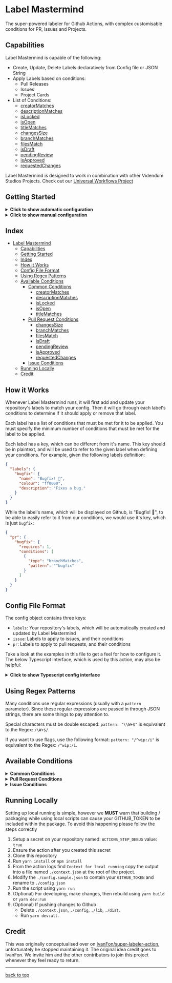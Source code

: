 # Label Mastermind

The super-powered labeler for Github Actions, with complex customisable conditions for PR, Issues and Projects.

## Capabilities

Label Mastermind is capable of the following:

- Create, Update, Delete Labels declaratively from Config file or JSON String
- Apply Labels based on conditions:
  - Pull Releases
  - Issues
  - Project Cards
- List of Conditions:
  - [creatorMatches](#creatormatches)
  - [descriptionMatches](#descriptionmatches)
  - [isLocked](#islocked)
  - [isOpen](#isopen)
  - [titleMatches](#titlematches)
  - [changesSize](#changessize)
  - [branchMatches](#branchmatches)
  - [filesMatch](#filesmatch)
  - [isDraft](#isdraft)
  - [pendingReview](#pendingreview)
  - [isApproved](#isapproved)
  - [requestedChanges](#requestedchanges)

Label Mastermind is designed to work in combination with other Videndum Studios Projects. Check out our [Universal Workflows Project](https://github.com/Videndum/Universal-GitAction-Workflows)

## Getting Started

<details>
  <summary><b>Click to show automatic configuration</b></summary>

The quickest way to get started with Label Mastermind is through our [Universal Workflows Project](https://github.com/Videndum/Universal-GitAction-Workflows)'s automatic installer.

**THIS IS UNDER CONSTRUCTION. PLEASE USE MANUAL CONFIGURATION**

</details>

<details>
  <summary><b>Click to show manual configuration</b></summary>
Create a new Github Actions workflow at `.github/workflows/label.yml`:

_Note: `actions/checkout` must be run first so that the labeler action can find your config file._

```yaml
on:
  issues: [opened, edited, closed, reopened]
  pull_request:
    types: [opened, edited, closed, reopened, ready_for_review, synchronize]

jobs:
  label:
    runs-on: ubuntu-latest
    name: Label issues and pull requests
    steps:
      - uses: actions/checkout@v2
      - uses: Videndum/label-mastermind@latest
        with:
          github-token: '${{ secrets.GITHUB_TOKEN }}'
```

Now create the labeler config file at `.github/labels.json`:

```json
{
  "labels": {
    "example": {
      "name": "example",
      "colour": "#00ff00",
      "description": "Example label"
    }
  },
  "issue": {
    "example": {
      "requires": 2,
      "conditions": [
        {
          "type": "titleMatches",
          "pattern": "example"
        },
        {
          "type": "isOpen"
        }
      ]
    }
  },
  "pr": {
    "example": {
      "requires": 1,
      "conditions": [
        {
          "type": "isDraft",
          "value": false
        }
      ]
    }
  },
  "skip_labeling": true,
  "delete_labels": true
}
```

Be sure that Github Actions is enabled for in your repository's settings. Label Mastermind will now run on your issues and pull requests.

</details>

## Index

- [Label Mastermind](#label-mastermind)
  - [Capabilities](#capabilities)
  - [Getting Started](#getting-started)
  - [Index](#index)
  - [How it Works](#how-it-works)
  - [Config File Format](#config-file-format)
  - [Using Regex Patterns](#using-regex-patterns)
  - [Available Conditions](#available-conditions)
    - [Common Conditions](#common-conditions)
      - [creatorMatches](#creatormatches)
      - [descriptionMatches](#descriptionmatches)
      - [isLocked](#islocked)
      - [isOpen](#isopen)
      - [titleMatches](#titlematches)
    - [Pull Request Conditions](#pull-request-conditions)
      - [changesSize](#changessize)
      - [branchMatches](#branchmatches)
      - [filesMatch](#filesmatch)
      - [isDraft](#isdraft)
      - [pendingReview](#pendingreview)
      - [isApproved](#isapproved)
      - [requestedChanges](#requestedchanges)
    - [Issue Conditions](#issue-conditions)
  - [Running Locally](#running-locally)
  - [Credit](#credit)

## How it Works

Whenever Label Mastermind runs, it will first add and update your repository's labels to match your config. Then it will go through each label's conditions to determine if it should apply or remove that label.

Each label has a list of conditions that must be met for it to be applied. You must specify the minimum number of conditions that must be met for the label to be applied.

Each label has a key, which can be different from it's name. This key should be in plaintext, and will be used to refer to the given label when defining your conditions. For example, given the following labels definition:

```json
{
  "labels": {
    "bugfix": {
      "name": "Bugfix! 🎉",
      "colour": "ff0000",
      "description": "Fixes a bug."
    }
  }
}
```

While the label's name, which will be displayed on Github, is "Bugfix! 🎉", to be able to easily refer to it from our conditions, we would use it's key, which is just `bugfix`:

```json
{
  "pr": {
    "bugfix": {
      "requires": 1,
      "conditions": [
        {
          "type": "branchMatches",
          "pattern": "^bugfix"
        }
      ]
    }
  }
}
```

## Config File Format

The config object contains three keys:

- `labels`: Your repository's labels, which will be automatically created and updated by Label Mastermind
- `issue`: Labels to apply to issues, and their conditions
- `pr`: Labels to apply to pull requests, and their conditions

Take a look at the examples in this file to get a feel for how to configure it. The below Typescript interface, which is used by this action, may also be helpful:

<details>
  <summary><b>Click to show Typescript config interface</b></summary>

```ts
interface Config {
  labels: {
    [key: string]: {
      name: string
      colour: string
      description: string
    }
  }
  issue: {
    [key: string]: {
      requires: number
      conditions: IssueCondition[]
    }
  }
  pr: {
    [key: string]: {
      requires: number
      conditions: PRCondition[]
    }
  }
  skip_labeling: string
  delete_labels: boolean
}
```

</details>

## Using Regex Patterns

Many conditions use regular expressions (usually with a `pattern` parameter).
Since these regular expressions are passed in through JSON strings, there are
some things to pay attention to.

Special characters must be double escaped: `pattern: "\\W+$"` is equivalent to the Regex: `/\W+$/`.

If you want to use flags, use the following format: `pattern: "/^wip:/i"` is equivalent to the Regex: `/^wip:/i`.

## Available Conditions

<details>
<summary><b>Common Conditions</b></summary>

### Common Conditions

#### creatorMatches

Checks if an issue or pull request's creator's username matches a Regex pattern.

Example:

```json
{
  "type": "creatorMatches",
  "pattern": "^foo"
}
```

#### descriptionMatches

Checks if an issue or pull request's description matches a Regex pattern.

Example:

```json
{
  "type": "descriptionMatches",
  "pattern": "foo.*bar"
}
```

#### isLocked

Checks if an issue or pull request is locked.

Example:

```json
{
  "type": "isLocked",
  "value": true
}
```

#### isOpen

Checks if an issue or pull request is open or closed.

Example:

```json
{
  "type": "isOpen",
  "value": true
}
```

#### titleMatches

Checks if an issue or pull request's title matches a Regex pattern.

Example:

```json
{
  "type": "titleMatches",
  "pattern": "/^wip:/i"
}
```

</details>

<details>
<summary><b>Pull Request Conditions</b></summary>
  
### Pull Request Conditions

#### changesSize

Checks if an pull request's changes against `min` & `max` values. Note: if `max` is `undefined` assumed value is `unlimited`

Example:

```json
{
  "type": "changesSize",
  "min": 0,
  "max": 100
}
```

#### branchMatches

Checks if branch name matches a Regex pattern.

Example:

```json
{
  "type": "branchMatches",
  "pattern": "^bugfix\\/"
}
```

#### filesMatch

Checks if the files modified in the pull request match a glob.

Globs are matched using the [minimatch](https://github.com/isaacs/minimatch) library.

Example:

```json
{
  "type": "filesMatch",
  "glob": "src/foo/**/*"
}
```

#### isDraft

Checks if a pull request is a draft.

Example:

```json
{
  "type": "isDraft",
  "value": true
}
```

#### pendingReview

Checks if a pull request has requested a review.

Example:

```json
{
  "type": "pendingReview",
  "value": true
}
```

#### isApproved

Checks if a pull request has requested a review.

Example:

```json
{
  "type": "isApproved",
  "value": true,
  "required": 1
}
```

#### requestedChanges

Checks if a pull request has requested a review.

Example:

```json
{
  "type": "requestedChanges",
  "value": true
}
```

</details>

<details>
<summary><b>Issue Conditions</b></summary>

### Issue Conditions

</details>

## Running Locally

Setting up local running is simple, however we **MUST** warn that building / packaging while using local scripts can cause your GITHUB_TOKEN to be included within the package. To avoid this happening please follow the steps correctly

1. Setup a secret on your repository named: `ACTIONS_STEP_DEBUG` value: `true`
2. Ensure the action after you created this secret
3. Clone this repository
4. Run `yarn install` or `npm install`
5. From the action logs find `Context for local running` copy the output into a file named `./context.json` at the root of the project.
6. Modify the `./config.sample.json` to contain your `GITHUB_TOKEN` and rename to `./config.json`
7. Run the script using `yarn run`
8. (Optional) For developing, make changes, then rebuild using `yarn build` or `yarn dev:run`
9. (Optional) If pushing changes to Github
   - Delete `./context.json`, `./config`, `./lib`, `./dist`.
   - Run `yarn dev:all`.

## Credit

This was originally conceptualised over on [IvanFon/super-labeler-action](https://github.com/IvanFon/super-labeler-action), unfortunately he stopped maintaining it. The original idea credit goes to IvanFon. We Invite him and the other contributors to join this project whenever they feel ready to return.

---

[back to top](#super-labeler-action)

